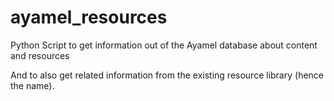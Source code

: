 # ayamel_resources
Python Script to get information out of the Ayamel database about content and resources

And to also get related information from the existing resource library (hence the name).
